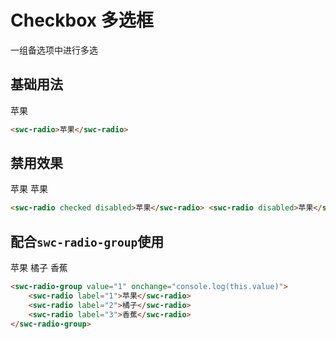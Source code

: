 # Checkbox 多选框

一组备选项中进行多选

## 基础用法

<swc-radio>苹果</swc-radio>

```html
<swc-radio>苹果</swc-radio>
```

## 禁用效果

<swc-radio checked disabled>苹果</swc-radio>
<swc-radio disabled>苹果</swc-radio>

```html
<swc-radio checked disabled>苹果</swc-radio> <swc-radio disabled>苹果</swc-radio>
```

## 配合`swc-radio-group`使用

<swc-radio-group onchange="console.log(this.value)">
    <swc-radio label="1" checked>苹果</swc-radio>
    <swc-radio label="2">橘子</swc-radio>
    <swc-radio label="3">香蕉</swc-radio>
</swc-radio-group>

```html
<swc-radio-group value="1" onchange="console.log(this.value)">
    <swc-radio label="1">苹果</swc-radio>
    <swc-radio label="2">橘子</swc-radio>
    <swc-radio label="3">香蕉</swc-radio>
</swc-radio-group>
```
